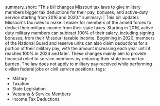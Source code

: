 summary_short: "This bill changes Missouri tax laws to give military members bigger tax deductions for their pay, bonuses, and active-duty service starting from 2016 and 2020."
summary: |
  This bill updates Missouri's tax rules to make it easier for members of the armed forces to deduct their military income from their state taxes. Starting in 2016, active-duty military members can subtract 100% of their salary, including signing bonuses, from their Missouri taxable income. Beginning in 2020, members of the National Guard and reserve units can also claim deductions for a portion of their military pay, with the amount increasing each year until it reaches 100% in 2024 and later. These changes mainly aim to provide financial relief to service members by reducing their state income tax burden. The law does not apply to military pay received while performing civilian federal jobs or civil service positions.
tags:
  - Military
  - Taxation
  - State Legislation
  - Veterans & Service Members
  - Income Tax Deductions
